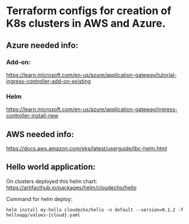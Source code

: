 # Terraform configs for creation of K8s clusters in AWS and Azure.

## Azure needed info:


### Add-on:

https://learn.microsoft.com/en-us/azure/application-gateway/tutorial-ingress-controller-add-on-existing

### Helm

https://learn.microsoft.com/en-us/azure/application-gateway/ingress-controller-install-new


## AWS needed info:

https://docs.aws.amazon.com/eks/latest/userguide/lbc-helm.html


## Hello world application:



On clusters deployed this helm chart: https://artifacthub.io/packages/helm/cloudecho/hello

Command for helm deploy:

`helm install my-hello cloudecho/hello -n default --version=0.1.2 -f helloapp/values-{cloud}.yaml`

